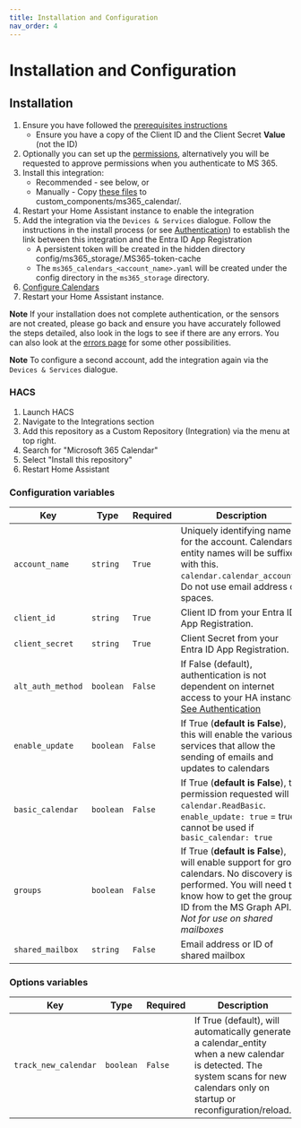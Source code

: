 ```yaml
---
title: Installation and Configuration
nav_order: 4
---
```


# Installation and Configuration
## Installation
1. Ensure you have followed the [prerequisites instructions](./prerequisites.md)
    * Ensure you have a copy of the Client ID and the Client Secret **Value** (not the ID)
1. Optionally you can set up the [permissions](./permissions.md), alternatively you will be requested to approve permissions when you authenticate to MS 365.
1. Install this integration:
    * Recommended - see below, or
    * Manually - Copy [these files](https://github.com/RogerSelwyn/MS365-Calendar/tree/main/custom_components/ms365_calendar) to custom_components/ms365_calendar/.
1. Restart your Home Assistant instance to enable the integration
1. Add the integration via the `Devices & Services` dialogue. Follow the instructions in the install process (or see [Authentication](./authentication.md)) to establish the link between this integration and the Entra ID App Registration
    * A persistent token will be created in the hidden directory config/ms365_storage/.MS365-token-cache
    * The `ms365_calendars_<account_name>.yaml` will be created under the config directory in the `ms365_storage` directory.
1. [Configure Calendars](./calendar_configuration.md)
1. Restart your Home Assistant instance.

**Note** If your installation does not complete authentication, or the sensors are not created, please go back and ensure you have accurately followed the steps detailed, also look in the logs to see if there are any errors. You can also look at the [errors page](./errors.md) for some other possibilities.

**Note** To configure a second account, add the integration again via the `Devices & Services` dialogue.

### HACS

1. Launch HACS
1. Navigate to the Integrations section
1. Add this repository as a Custom Repository (Integration) via the menu at top right.
1. Search for "Microsoft 365 Calendar"
1. Select "Install this repository"
1. Restart Home Assistant


### Configuration variables

Key | Type | Required | Description
-- | -- | -- | --
`account_name` | `string` | `True` | Uniquely identifying name for the account. Calendars entity names will be suffixed with this. `calendar.calendar_account1`. Do not use email address or spaces.
`client_id` | `string` | `True` | Client ID from your Entra ID App Registration.
`client_secret` | `string` | `True` | Client Secret from your Entra ID App Registration.
`alt_auth_method` | `boolean` | `False` | If False (default), authentication is not dependent on internet access to your HA instance. [See Authentication](./authentication.md)
`enable_update` | `boolean` | `False` | If True (**default is False**), this will enable the various services that allow the sending of emails and updates to calendars
`basic_calendar` | `boolean` | `False` | If True (**default is False**), the permission requested will be `calendar.ReadBasic`. `enable_update: true` = true cannot be used if `basic_calendar: true`
`groups` | `boolean` | `False` | If True (**default is False**), will enable support for group calendars. No discovery is performed. You will need to know how to get the group ID from the MS Graph API. *Not for use on shared mailboxes*
`shared_mailbox` | `string` | `False` | Email address or ID of shared mailbox 

### Options variables

Key | Type | Required | Description
-- | -- | -- | --
`track_new_calendar` | `boolean` | `False` | If True (default), will automatically generate a calendar_entity when a new calendar is detected. The system scans for new calendars only on startup or reconfiguration/reload.
